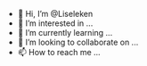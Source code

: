 - 👋 Hi, I’m @Liseleken
- 👀 I’m interested in ...
- 🌱 I’m currently learning ...
- 💞️ I’m looking to collaborate on ...
- 📫 How to reach me ...

<!---
Liseleken/Liseleken is a ✨ special ✨ repository because its `README.md` (this file) appears on your GitHub profile.
You can click the Preview link to take a look at your changes.
--->
